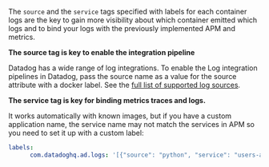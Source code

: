 The `source` and the `service` tags specified with labels for each container logs are the key to gain more visibility about which container emitted which logs and to bind your logs with the previously implemented APM and metrics.

**The source tag is key to enable the integration pipeline**

Datadog has a wide range of log integrations. To enable the Log integration pipelines in Datadog, pass the source name as a value for the source attribute with a docker label. See the [full list of supported log sources](https://docs.datadoghq.com/logs/guide/integration-pipeline-reference/).

**The service tag is key for binding metrics traces and logs.**

It works automatically with known images, but if you have a custom application name, the service name may not match the services in APM so you need to set it up with a custom label:

```yaml
labels:
      com.datadoghq.ad.logs: '[{"source": "python", "service": "users-api"}]'
```
